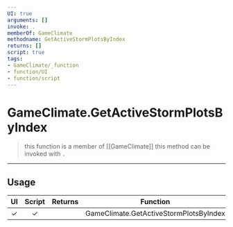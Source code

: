 ```yaml
---
UI: true
arguments: []
invoke: .
memberOf: GameClimate
methodname: GetActiveStormPlotsByIndex
returns: []
script: true
tags:
- GameClimate/_function
- function/UI
- function/script
---
```

# GameClimate.GetActiveStormPlotsByIndex
> this function is a member of [[GameClimate]]
> this method can be invoked with `.`
-----
## Usage
|  UI | Script | Returns | Function | Arguments |
|:---:|:------:|-------:|:--------:|:---------|
|✓|✓||GameClimate.GetActiveStormPlotsByIndex||
